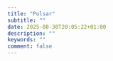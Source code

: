 ```yaml
---
title: "Pulsar"
subtitle: ""
date: 2025-08-30T20:05:22+01:00
description: ""
keywords: ""
comment: false
---
```

